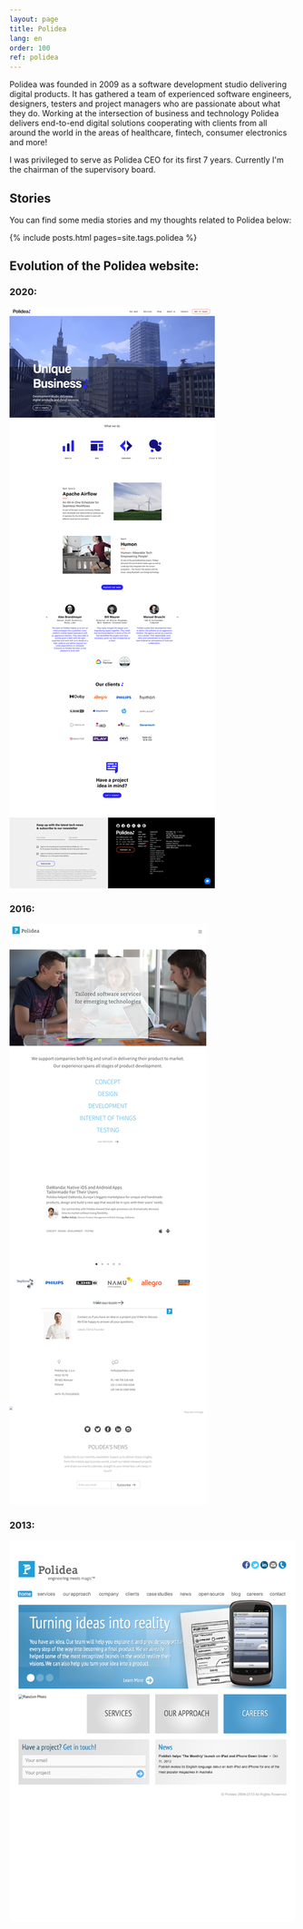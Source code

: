 ```yaml
---
layout: page
title: Polidea
lang: en
order: 100
ref: polidea
---
```

Polidea was founded in 2009 as a software development studio delivering digital products. It has gathered a team of experienced software engineers, designers, testers and project managers who are passionate about what they do. Working at the intersection of business and technology Polidea delivers end-to-end digital solutions cooperating with clients from all around the world in the areas of healthcare, fintech, consumer electronics and more!

I was privileged to serve as Polidea CEO for its first 7 years. Currently I'm the chairman of the supervisory board.

## Stories

You can find some media stories and my thoughts related to Polidea below:

{% include posts.html pages=site.tags.polidea %}

## Evolution of the Polidea website:

### 2020:
[![](/assets/images/polidea_2021.png)](/assets/images/polidea_2021.png)

### 2016:
[![](/assets/images/polidea_20160611132724.png)](/assets/images/polidea_20160611132724.png)

### 2013:
[![](/assets/images/polidea_2013121723322.png)](/assets/images/polidea_2013121723322.png)
